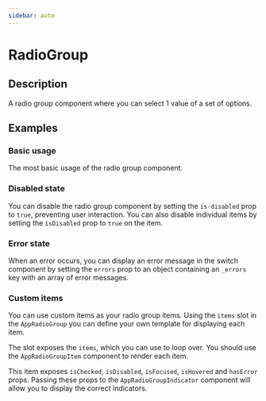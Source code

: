 ```yaml
---
sidebar: auto
---
```


# RadioGroup

## Description
A radio group component where you can select 1 value of a set of options.

## Examples

### Basic usage
The most basic usage of the radio group component.

<ComponentPreview name="radio-group/simple" />

### Disabled state
You can disable the radio group component by setting the `is-disabled` prop to `true`, preventing user interaction. You can also disable individual items by setting the `isDisabled` prop to `true` on the item.

<ComponentPreview name="radio-group/disabled" />

### Error state
When an error occurs, you can display an error message in the switch component by setting the `errors` prop to an object containing an `_errors` key with an array of error messages.

<ComponentPreview name="radio-group/error" />

### Custom items
You can use custom items as your radio group items. Using the `items` slot in the `AppRadioGroup` you can define your own template for displaying each item.

The slot exposes the `items`, which you can use to loop over. You should use the `AppRadioGroupItem` component to render each item.

This item exposes `isChecked`, `isDisabled`, `isFocused`, `isHovered` and `hasError` props. Passing these props to the `AppRadioGroupIndicator` component will allow you to display the correct indicators.

<ComponentPreview name="radio-group/custom" />



<!-- @include: ./radio-group-meta.md -->